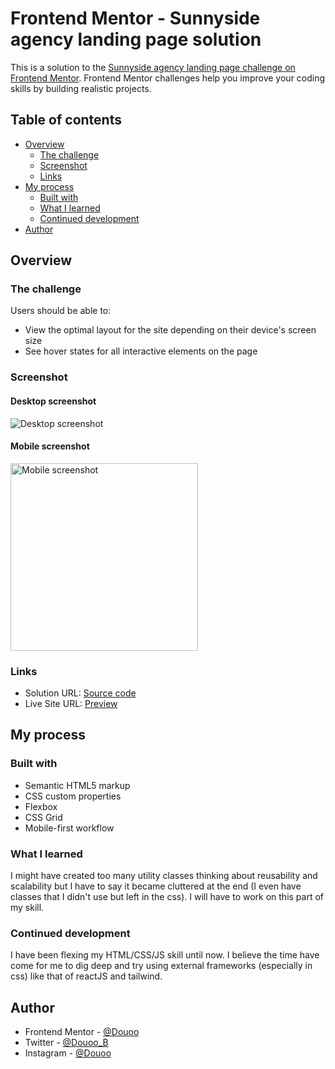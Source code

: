 # Frontend Mentor - Sunnyside agency landing page solution

This is a solution to the [Sunnyside agency landing page challenge on Frontend Mentor](https://www.frontendmentor.io/challenges/sunnyside-agency-landing-page-7yVs3B6ef). Frontend Mentor challenges help you improve your coding skills by building realistic projects.

## Table of contents

- [Overview](#overview)
  - [The challenge](#the-challenge)
  - [Screenshot](#screenshot)
  - [Links](#links)
- [My process](#my-process)
  - [Built with](#built-with)
  - [What I learned](#what-i-learned)
  - [Continued development](#continued-development)
- [Author](#author)


## Overview

### The challenge

Users should be able to:

- View the optimal layout for the site depending on their device's screen size
- See hover states for all interactive elements on the page

### Screenshot

#### Desktop screenshot

![Desktop screenshot](screenshot/desktop_screenshot.png)

#### Mobile screenshot

<img width="300" src="screenshot/mobile_screenshot.png" alt="Mobile screenshot" />

### Links

- Solution URL: [Source code](https://github.com/douoo/frontendmentor_challenges/tree/main/sunnyside-agency-landing-page-main)
- Live Site URL: [Preview](https://douoo.github.io/frontendmentor_challenges/sunnyside-agency-landing-page-main/)

## My process

### Built with

- Semantic HTML5 markup
- CSS custom properties
- Flexbox
- CSS Grid
- Mobile-first workflow


### What I learned

I might have created too many utility classes thinking about reusability and scalability but I have to say it became cluttered at the end (I even have classes that I didn't use but left in the css). I will have to work on this part of my skill.

### Continued development

I have been flexing my HTML/CSS/JS skill until now. I believe the time have come for me to dig deep and try using external frameworks (especially in css) like that of reactJS and tailwind. 


## Author

- Frontend Mentor - [@Douoo](https://www.frontendmentor.io/profile/Douoo)
- Twitter - [@Douoo_B](https://twitter.com/Douoo_B)
- Instagram - [@Douoo](https://www.instagram.com/douooo/)

